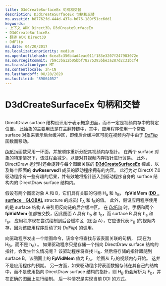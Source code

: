 ```yaml
---
title: D3dCreateSurfaceEx 句柄和交替
description: D3dCreateSurfaceEx 句柄和交替
ms.assetid: b87762fd-444d-437a-b076-189f51cc6dd1
keywords:
- 上下文 WDK Direct3D，D3dCreateSurfaceEx
- D3dCreateSurfaceEx
- 翻转 WDK Direct3D
- DdFlip
ms.date: 04/20/2017
ms.localizationpriority: medium
ms.openlocfilehash: 6cea5c356b4ad4eac011f183e3207f247983072e
ms.sourcegitcommit: 7b9c3ba12b05bbf78275395bbe3a287d2c31bcf4
ms.translationtype: MT
ms.contentlocale: zh-CN
ms.lasthandoff: 08/28/2020
ms.locfileid: "89064052"
---
```

# <a name="d3dcreatesurfaceex-handles-and-flip"></a>D3dCreateSurfaceEx 句柄和交替


## <span id="ddk_d3dcreatesurfaceex_handles_and_flip_gg"></span><span id="DDK_D3DCREATESURFACEEX_HANDLES_AND_FLIP_GG"></span>


DirectDraw surface 结构设计用于表示概念图面，而不一定是视频内存中的特定位置。 此抽象的主要用法是在主翻转链中，其中，应用程序使用一个常数 surface 对象来表示后台缓冲区，即使后台缓冲区可能在视频内存中由于 [*DdFlip*](/windows/desktop/api/ddrawint/nc-ddrawint-pdd_surfcb_flip) 函数而移动。

[*DdFlip*](/windows/desktop/api/ddrawint/nc-ddrawint-pdd_surfcb_flip)函数采用一环面，并按顺序重新分配其视频内存指针。 在两个 surface 对象的特定情况下，该过程会减少，以便对其视频内存指针进行贸易。 此外，DirectDraw 运行时还会旋转与每个图面关联的 [**D3dCreateSurfaceEx**](/windows/desktop/api/ddrawint/nc-ddrawint-pdd_createsurfaceex) 控点，以及每个图面的 **dwReserved1** 成员的驱动程序拥有的内容。 此行为对 DirectX 7.0 驱动程序有一些有趣的后果，并有效地将指针嵌入到驱动程序自身的 surface 结构内的 DirectDraw surface 结构内。

假设有两个图面对象 A 和 B，它们具有关联的句柄 H<sub>a</sub> 和 h<sub>B</sub>， **fpVidMem** ([**DD \_ surface \_ GLOBAL**](/windows/desktop/api/ddrawint/ns-ddrawint-_dd_surface_global) structure 的成员) F<sub>A</sub> 和 f<sub>B</sub>的值。 此外，假设应用程序使用的是 surface 结构 A 来引用反向链的后台缓冲区。 在 [*DdFlip*](/windows/desktop/api/ddrawint/nc-ddrawint-pdd_surfcb_flip) 时，手柄和两个 **fpVidMem** 值都被交换，因此图面 A 具有 h<sub>b</sub> 和 f<sub>b</sub>，而 surface B 具有 h<sub>a</sub> 和 f<sub>a</sub>。 应用程序现在尝试绘制到后台缓冲区（图面 A），它应该代表 F<sub>B</sub> (的视频内存，因为该应用程序启动了对 *DdFlip*) 的调用。

向驱动程序发出一个绘图命令，该命令将查找与该表面关联的句柄， (现在为 H<sub>B</sub>，而不是 h<sub>A</sub>) 。 如果驱动程序只是存储一个指向 DirectDraw surface 结构的指针，会发生什么情况呢？ 该驱动程序将查找 H<sub>B</sub>，然后将存储的指针跟随到 surface B，该图面上的 **FpVidMem** 值为 F<sub>A</sub>。 绘图从 F<sub>A</sub>的视频内存开始。 这并不是应用程序的预期。 另一方面，如果驱动程序将表面数据存储在其自己的结构中，而不是使用指向 DirectDraw surface 结构的指针，则 H<sub>B</sub> 仍会解析为 F<sub>b</sub>，并在正确的图面上进行绘制。 后一种情况是实现当前 DDI 的方式。

 

